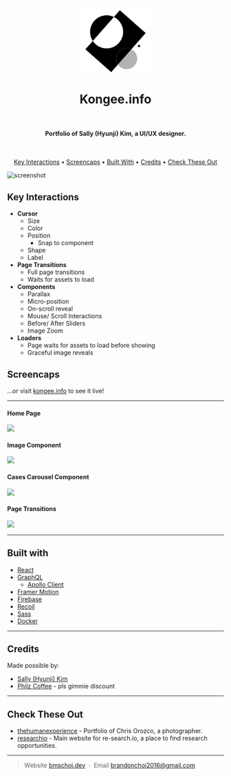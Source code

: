
<h1 align="center">
  <br>
  <a href="https://kongee.info/"><img src="https://github.com/awesomechoi11/kongee/blob/main/public/logo512.png?raw=true" alt="Markdownify" width="160"></a>
  <br>
  <br>
  Kongee.info
  <br>
  <br>
</h1>

<h4 align="center">Portfolio of Sally (Hyunji) Kim, a UI/UX designer. </h4>
<br>


<p align="center">
  <a href="#key-interactions">Key Interactions</a> •
  <a href="#screencaps">Screencaps</a> •
  <a href="#built-with">Built With</a> •
  <a href="#credits">Credits</a> •
  <a href="#check-these-out">Check These Out</a>
</p>

![screenshot](https://cdn.bmschoi.dev/kongee/readme/homepage.gif)

## Key Interactions

* **Cursor**
    - Size
    - Color
    - Position
    	- Snap to component
    - Shape
    - Label
* **Page Transitions**
    - Full page transitions
    - Waits for assets to load
* **Components**
	- Parallax
    - Micro-position
    - On-scroll reveal
    - Mouse/ Scroll Interactions
    - Before/ After Sliders
    - Image Zoom
* **Loaders**
    - Page waits for assets to load before showing
    - Graceful image reveals




## Screencaps
...or visit [kongee.info](https://kongee.info/) to see it live!

---
#### **Home Page**
![](https://cdn.bmschoi.dev/kongee/readme/homepage.gif)

#### **Image Component**
![](https://cdn.bmschoi.dev/kongee/readme/image%20interaction.gif)

#### **Cases Carousel Component**
![](https://cdn.bmschoi.dev/kongee/readme/casescarousel.gif)

#### **Page Transitions**
![](https://cdn.bmschoi.dev/kongee/readme/page%20transitions.gif)

---
## Built with 

- [React](https://github.com/facebook/react)
- [GraphQL](https://github.com/graphql/graphql-js)
	- [Apollo Client](http://getbootstrap.com/)
- [Framer Motion](https://github.com/framer/motion)
- [Firebase](https://github.com/firebase/firebase-js-sdk)
- [Recoil](https://github.com/facebookexperimental/Recoil)
- [Sass](https://github.com/sass/node-sass)
- [Docker](https://www.docker.com/)
---

## Credits

Made possible by:

- [Sally (Hyunji) Kim](https://kongee.info/)
- [Philz Coffee](https://www.philzcoffee.com/) - pls gimmie discount


---
## Check These Out

- [thehumanexperience](https://github.com/awesomechoi11/thehumanexperience) - Portfolio of Chris Orozco, a photographer.
- [researchio](https://github.com/amitmerchant1990/correo) - Main website for re-search.io, a place to find research opportunities.

---

> Website [bmschoi.dev](https://bmschoi.dev) &nbsp;&middot;&nbsp;
> Email [brandonchoi2016@gmail.com](mailto:brandonchoi2016@gmail.com)

